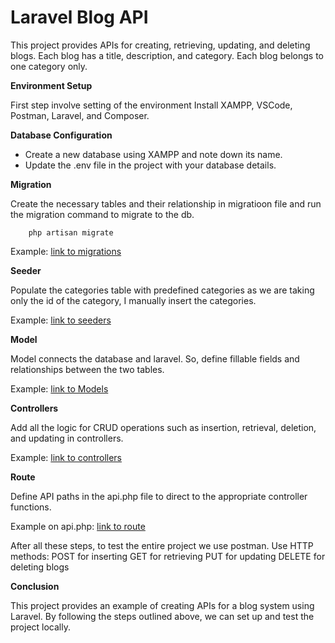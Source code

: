 # Laravel Blog API

This project provides APIs for creating, retrieving, updating, and deleting blogs. Each blog has a title, description, and category. Each blog belongs to one category only.

**Environment Setup**

First step involve setting of the environment
Install XAMPP, VSCode, Postman, Laravel, and Composer.

**Database Configuration** 

*   Create a new database using XAMPP and note down its name.
*   Update the .env file in the project with your database details.

**Migration**

Create the necessary tables and their relationship in migratioon file and run the migration command to migrate to the db.
        
        php artisan migrate 

Example: [link to migrations](https://github.com/shristi209/Laravel_Blog_Project/tree/main/database/migrations)


**Seeder** 

Populate the categories table with predefined categories as we are taking only the id of the category, I manually insert the categories.

Example: [link to seeders](https://github.com/shristi209/Laravel_Blog_Project/tree/main/database/seeders)

**Model**

Model connects the database and laravel. So, define fillable fields and relationships between the two tables.

Example: [link to Models](https://github.com/shristi209/Laravel_Blog_Project/tree/main/app/Models)

**Controllers**

Add all the logic for CRUD operations such as insertion, retrieval, deletion, and updating in controllers.

Example: [link to controllers](https://github.com/shristi209/Laravel_Blog_Project/tree/main/app/Http/Controllers)

**Route**

Define API paths in the api.php file to direct to the appropriate controller functions.

Example on api.php: [link to route](https://github.com/shristi209/Laravel_Blog_Project/tree/main/routes)

After all these steps, to test the entire project we use postman. Use HTTP methods:
POST for inserting
GET for retrieving
PUT for updating
DELETE for deleting blogs

**Conclusion**

This project provides an example of creating APIs for a blog system using Laravel. By following the steps outlined above, we can set up and test the project locally.